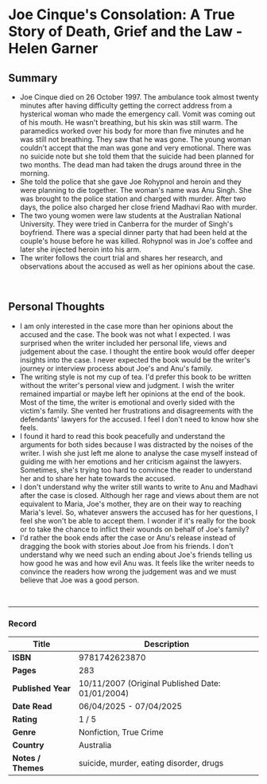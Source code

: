 # Joe Cinque's Consolation: A True Story of Death, Grief and the Law - Helen Garner

## Summary
- Joe Cinque died on 26 October 1997. The ambulance took almost twenty minutes after having difficulty getting the correct address from a hysterical woman who made the emergency call. Vomit was coming out of his mouth. He wasn't breathing, but his skin was still warm. The paramedics worked over his body for more than five minutes and he was still not breathing. They saw that he was gone. The young woman couldn't accept that the man was gone and very emotional. There was no suicide note but she told them that the suicide had been planned for two months. The dead man had taken the drugs around three in the morning.
- She told the police that she gave Joe Rohypnol and heroin and they were planning to die together. The woman's name was Anu Singh. She was brought to the police station and charged with murder. After two days, the police also charged her close friend Madhavi Rao with murder.
- The two young women were law students at the Australian National University. They were tried in Canberra for the murder of Singh's boyfriend. There was a special dinner party that had been held at the couple's house before he was killed. Rohypnol was in Joe's coffee and later she injected heroin into his arm.
- The writer follows the court trial and shares her research, and observations about the accused as well as her opinions about the case.

<br>

## Personal Thoughts
- I am only interested in the case more than her opinions about the accused and the case. The book was not what I expected. I was surprised when the writer included her personal life, views and judgement about the case. I thought the entire book would offer deeper insights into the case. I never expected the book would be the writer's journey or interview process about Joe's and Anu's family.
- The writing style is not my cup of tea. I'd prefer this book to be written without the writer's personal view and judgment. I wish the writer remained impartial or maybe left her opinions at the end of the book. Most of the time, the writer is emotional and overly sided with the victim's family. She vented her frustrations and disagreements with the defendants' lawyers for the accused. I feel I don't need to know how she feels. 
- I found it hard to read this book peacefully and understand the arguments for both sides because I was distracted by the noises of the writer. I wish she just left me alone to analyse the case myself instead of guiding me with her emotions and her criticism against the lawyers. Sometimes, she's trying too hard to convince the reader to understand her and to share her hate towards the accused.
- I don't understand why the writer still wants to write to Anu and Madhavi after the case is closed. Although her rage and views about them are not equivalent to Maria, Joe's mother, they are on their way to reaching Maria's level. So, whatever answers the accused has for her questions, I feel she won't be able to accept them. I wonder if it's really for the book or to take the chance to inflict their wounds on behalf of Joe's family?
- I'd rather the book ends after the case or Anu's release instead of dragging the book with stories about Joe from his friends. I don't understand why we need such an ending about Joe's friends telling us how good he was and how evil Anu was. It feels like the writer needs to convince the readers how wrong the judgement was and we must believe that Joe was a good person.

<br>

***

### Record
| Title | Description |
| -- | -- |
| **ISBN** | 9781742623870 |
| **Pages** | 283 |
| **Published Year** | 10/11/2007 (Original Published Date: 01/01/2004) |
| **Date Read** | 06/04/2025 - 07/04/2025 |
| **Rating** | 1 / 5 |
| **Genre** | Nonfiction, True Crime |
| **Country** | Australia |
| **Notes / Themes** | suicide, murder, eating disorder, drugs | 
